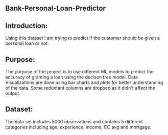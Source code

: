 ## Bank-Personal-Loan-Predictor

## Introduction:
Using this dataset I am trying to predict if the customer should be given a personal loan or not.

## Purpose:
The purpose of the project is to use different ML models to predict the accuracy of granting a loan using the decison tree model. Data Visualizations are done using bar charts and plots for better understanding of the data. Some reduntant columns are dropped as it didn't affect the output.

## Dataset:
The data set includes 5000 observations and contains 5 different categories including age, experience, income, CC avg and mortgage.

